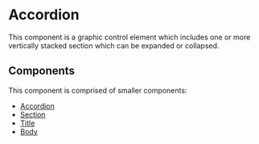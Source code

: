 # Accordion

This component is a graphic control element which includes one or more
vertically stacked section which can be expanded or collapsed.

## Components

This component is comprised of smaller components:

* [Accordion](./docs/Accordion.md)
* [Section](./docs/Section.md)
* [Title](./docs/Title.md)
* [Body](./docs/Body.md)
